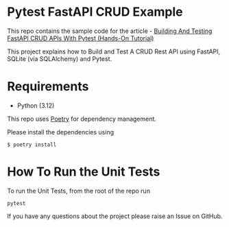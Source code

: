 # Pytest FastAPI CRUD Example

This repo contains the sample code for the article - [Building And Testing FastAPI CRUD APIs With Pytest (Hands-On Tutorial)](https://pytest-with-eric.com/pytest-advanced/pytest-fastapi-testing/)

This project explains how to Build and Test A CRUD Rest API using FastAPI, SQLite (via SQLAlchemy) and Pytest.

# Requirements
* Python (3.12)

This repo uses [Poetry](https://python-poetry.org/) for dependency management.

Please install the dependencies using
```shell
$ poetry install
```

# How To Run the Unit Tests
To run the Unit Tests, from the root of the repo run
```shell
pytest 
```

If you have any questions about the project please raise an Issue on GitHub. 